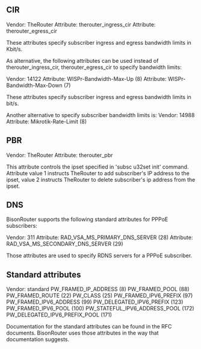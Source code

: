 ## CIR

Vendor: TheRouter
Attribute: therouter_ingress_cir
Attribute: therouter_egress_cir

These attributes specify subscriber ingress and egress bandwidth limits
in Kbit/s.

As alternative, the following attributes can be used instead
of therouter_ingress_cir, therouter_egress_cir to specify bandwidth limits:

Vendor: 14122
Attribute: WISPr-Bandwidth-Max-Up (8)
Attribute: WISPr-Bandwidth-Max-Down (7)

These attributes specify subscriber ingress and egress bandwidth limits
in bit/s.

Another alternative to specify subscriber bandwidth limits is:
Vendor: 14988
Attribute: Mikrotik-Rate-Limit (8)

## PBR

Vendor: TheRouter
Attribute: therouter_pbr

This attribute controls the ipset specified
in 'subsc u32set init' command. Attribute value 1 instructs
TheRouter to add subscriber's IP address to the ipset,
value 2 instructs TheRouter to delete subscriber's ip address
from the ipset.

## DNS

BisonRouter supports the following standard attributes
for PPPoE subscribers:

Vendor: 311
Attribute: RAD_VSA_MS_PRIMARY_DNS_SERVER (28)
Attribute: RAD_VSA_MS_SECONDARY_DNS_SERVER (29)

Those attributes are used to specify RDNS servers
for a PPPoE subscriber.

## Standard attributes

Vendor: standard
PW_FRAMED_IP_ADDRESS (8)
PW_FRAMED_POOL (88)
PW_FRAMED_ROUTE (22)
PW_CLASS (25)
PW_FRAMED_IPV6_PREFIX (97)
PW_FRAMED_IPV6_ADDRESS (99)
PW_DELEGATED_IPV6_PREFIX (123)
PW_FRAMED_IPV6_POOL (100)
PW_STATEFUL_IPV6_ADDRESS_POOL (172)
PW_DELEGATED_IPV6_PREFIX_POOL (171)

Documentation for the standard attributes can be found in the RFC documents.
BisonRouter uses those attributes in the way that documentation suggests.
